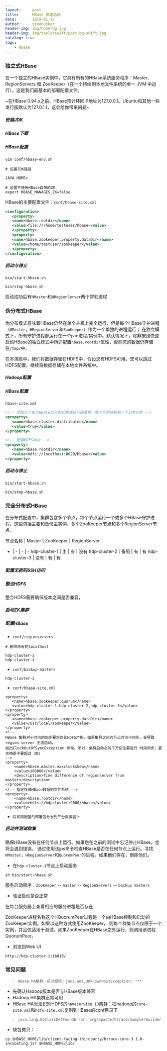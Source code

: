 ```yaml
---
layout:     post
title:      HBase 快速启动
date:       2019-01-13
author:     timebusker
header-img: img/home-bg.jpg
header-img: img/taylorswift/post-bg-swift.jpg
catalog: true
tags:
    - HBase
---
```


### 独立式HBase

在一个独立的HBase实例中，它具有所有的HBase系统服务程序：Master、RegionServers 和 ZooKeeper（在一个持续到本地文件系统的单一 JVM 中运行）。这是我们最基本的部署配置文件。

~在HBase 0.94.x之前，HBase预计环回IP地址为127.0.0.1。Ubuntu和其他一些发行版默认为127.0.1.1，这会给你带来问题~

##### 安装JDK

##### HBase下载

##### HBase配置

```shell
vim conf/hbase-env.sh

# 设置JDK路径

JAVA_HOME=

# 设置不使用HBase自带的ZK
export HBASE_MANAGES_ZK=false
```

HBase的主要配置文件：`conf/hbase-site.xml`

```xml
<configuration>
   <property>     
   <name>hbase.rootdir</name>     
   <value>file:///home/testuser/hbase</value>   
   </property>   
   <property>     
   <name>hbase.zookeeper.property.dataDir</name>     
   <value>/home/testuser/zookeeper</value>   
   </property> 
</configuration>
```

##### 启动与停止

```
bin/start-hbase.sh

bin/stop-hbase.sh
```

启动成功后有`HMaster`和`HRegionServer`两个常驻进程

### 伪分布式HBase

伪分布模式意味着HBase仍然在单个主机上完全运行，但是每个HBase守护进程（`HMaster`，`HRegionServer`和`ZooKeeper`）作为一个单独的进程运行；
在独立模式下，所有守护进程都运行在一个jvm进程/实例中。默认情况下，除非按照快速启动HBase的独立模式中所述配置`hbase.rootdir`属性，否则您的数据仍存储在`/tmp/`中。

在本演练中，我们将数据存储在HDFS中，假设您有HDFS可用。您可以跳过HDFS配置，继续将数据存储在本地文件系统中。

##### Hadoop配置 

##### HBase配置

`hbase-site.xml`

```xml
<!-- 添加以下指示HBase以分布式模式运行的属性，每个守护进程有一个JVM实例 -->
<property>
   <name>hbase.cluster.distributed</name>   
   <value>true</value>  
</property>

<!-- 配置HDFS地址 -->
<property>
   <name>hbase.rootdir</name>   
   <value>hdfs://localhost:8020/hbase</value>  
</property>
```

##### 启动与停止

```
bin/start-hbase.sh

bin/stop-hbase.sh
```


### 完全分布式HBase

在分布式配置中，集群包含多个节点，每个节点运行一个或多个HBase守护进程。这些包括主要和备份主实例，多个ZooKeeper节点和多个RegionServer节点。

节点名称 | Master | ZooKeeper | RegionServer
- | - | - | -
hdp-cluster-1 | 主 | 有 | 没有
hdp-cluster-2 | 备用 | 有 | 有
hdp-cluster-3 | 没有 | 有 | 有

##### 配置无密码SSH访问

##### 整合HDFS

整合HDFS需要确保版本之间是否兼容，

##### 启动ZK集群

##### 配置HBase

- `conf/regionservers`

```
# 删除原有的localhost

hdp-cluster-2
hdp-cluster-3
```

- `conf/backup-masters`

```
hdp-cluster-2
```

- `conf/hbase-site.xml`

```
<property>
   <name>hbase.zookeeper.quorum</name>   
   <value>hdp-cluster-1,hdp-cluster-2,hdp-cluster-3</value> 
</property> 
<property>
   <name>hbase.zookeeper.property.dataDir</name>   
   <value>/usr/local/zookeeper</value> 
</property>
<!-- 
HBase 集群对于时间的同步要求的比HDFS严格，如果集群之间的节点时间不同步，会导致 region server 无法启动，
抛出ClockOutOfSyncException 异常。所以，集群启动之前千万记住要进行 时间同步，要求相差不要超过 30s 
-->
<property>
	<name>hbase.master.maxclockskew</name>
	<value>180000</value>
	<description>Time difference of regionserver from master</description>
</property>
<!-- 指定存储HBase数据的文件系统 -->
<property>
	<name>hbase.rootdir</name>
	<value>hdfs://hdpcluster:9000/hbase</value>
</property>
```

- `将相同配置的部署包分发到三台服务器上`

##### 启动并测试群集

确保HBase没有在任何节点上运行。如果您在之前的测试中忘记停止HBase，您将会遇到错误。
通过使用该jps命令检查HBase是否在任何节点上运行。寻找`HMaster`，`HRegionServer`和`QuorumPeer`的进程。如果他们存在，删除他们。

- 在`hdp-cluster-1`节点上启动服务

```
sh bin/start-hbase.sh 
```

服务启动顺序：`ZooKeeper` -- `master` -- `RegionServers` -- `backup masters`

- 验证启动是否正常

在每台服务器上查看相应的服务进程是否存在

ZooKeeper进程名称这个HQuorumPeer过程是一个由HBase控制和启动的ZooKeeper实例。如果以这种方式使用ZooKeeper，
则每个群集节点仅限于一个实例，并且仅适用于测试。如果ZooKeeper在HBase之外运行，则调用该进程QuorumPeer。

- 浏览到Web UI

```
http://hdp-cluster-1:16010/  	
```

### 常见问题


> `HBase HA集群，启动报错：java.net.UnknownHostException: ***`

- 先确认Hadoop版本是否与HBase版本兼容
- Hadoop HA集群正常可用
- HBase HA无法识别HDFS的`nameservice ID`集群：把hadoop的`core-site.xml`和`hdfs-site.xml`复制到HBase的conf目录下

> `java.lang.NoClassDefFoundError: org/apache/htrace/SamplerBuilder`

- 缺包拷贝：

```
cp $HBASE_HOME/lib/client-facing-thirdparty/htrace-core-3.1.0-incubating.jar $HBASE_HOME/lib/
```



